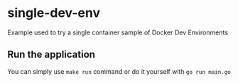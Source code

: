 # single-dev-env
Example used to try a single container sample of Docker Dev Environments

## Run the application
You can simply use `make run` command or do it yourself with `go run main.go`
